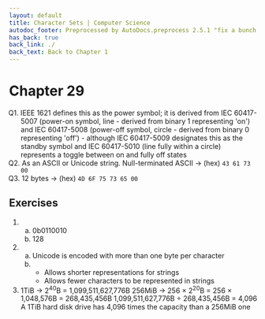 ```yaml
---
layout: default
title: Character Sets | Computer Science
autodoc_footer: Preprocessed by AutoDocs.preprocess 2.5.1 "fix a bunch of bugs" ⓒ Starwort, 2020
has_back: true
back_link: ./
back_text: Back to Chapter 1
---
```


<style>
    :not(ul) + ol {
        counter-reset: list-ctr;
        list-style-type: none;
        list-style-position: outside;
    }
    :not(ul) + ol > li {
        counter-increment: list-ctr;
    }
    :not(ul) + ol > li::before {
        content:"Q" counter(list-ctr) ". ";
        margin-left: -25px;
    }
    ol ul {
        list-style-type: lower-alpha;
    }
    ol ul ul {
        list-style-type: lower-roman;
    }
    ul ol {
        list-style-type: circle;
    }
    ul {
        list-style-type: decimal;
    }
    ul ul {
        list-style-type: lower-alpha;
    }
    ul ul ul {
        list-style-type: lower-roman;
    }
</style>

# Chapter 29

1. IEEE 1621 defines this as the power symbol; it is derived from IEC 60417-5007 (power-on symbol, line - derived from binary 1 representing 'on') and IEC 60417-5008 (power-off symbol, circle - derived from binary 0 representing 'off') - although IEC 60417-5009 designates this as the standby symbol and IEC 60417-5010 (line fully within a circle) represents a toggle between on and fully off states
2. As an ASCII or Unicode string. Null-terminated ASCII -> (hex) `43 61 73 00`
3. 12 bytes -> (hex) `4D 6F 75 73 65 00`

## Exercises

- ​
    - 0b0110010
    - 128
- ​
    - Unicode is encoded with more than one byte per character
    - ​
        1. Allows shorter representations for strings
        1. Allows fewer characters to be represented in strings
- 1TiB -> 2<sup>40</sup>B = 1,099,511,627,776B
    256MiB -> 256 × 2<sup>20</sup>B = 256 × 1,048,576B = 268,435,456B
    1,099,511,627,776B ÷ 268,435,456B = 4,096
    A 1TiB hard disk drive has 4,096 times the capacity than a 256MiB one
